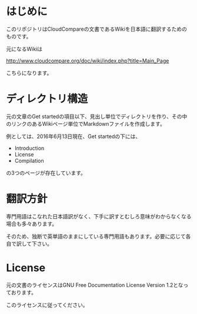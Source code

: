 # はじめに
このリポジトリはCloudCompareの文書であるWikiを日本語に翻訳するためのものです。

元になるWikiは

http://www.cloudcompare.org/doc/wiki/index.php?title=Main_Page

こちらになります。

# ディレクトリ構造
元の文章のGet startedの項目以下、見出し単位でディレクトリを作り、その中のリンクのあるWikiページ単位でMarkdownファイルを作成します。

例としては、2016年6月13日現在、Get startedの下には、

* Introduction
* License
* Compilation

の3つのページが存在しています。

# 翻訳方針
専門用語はこなれた日本語訳がなく、下手に訳すとむしろ意味がわからなくなる場合も多々あります。

そのため、独断で英単語のままにしている専門用語もあります。必要に応じて各自で訳して下さい。

# License
元の文書のライセンスはGNU Free Documentation License Version 1.2となっております。

このライセンスに従ってください。
